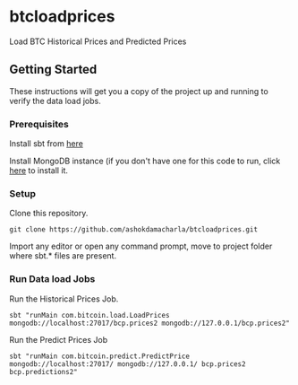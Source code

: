 # btcloadprices

Load BTC Historical Prices and Predicted Prices

## Getting Started

These instructions will get you a copy of the project up and running to verify the data load jobs.

### Prerequisites
Install sbt from [here](https://www.scala-sbt.org/1.0/docs/Setup.html)

Install MongoDB instance (if you don't have one for this code to run, click [here](https://docs.mongodb.com/manual/administration/install-community/) to install it.

### Setup
Clone this repository.
```
git clone https://github.com/ashokdamacharla/btcloadprices.git
```
Import any editor or open any command prompt, move to project folder where sbt.* files are present.


### Run Data load Jobs

Run the Historical Prices Job.
```
sbt "runMain com.bitcoin.load.LoadPrices mongodb://localhost:27017/bcp.prices2 mongodb://127.0.0.1/bcp.prices2"
```

Run the Predict Prices Job
```
sbt "runMain com.bitcoin.predict.PredictPrice mongodb://localhost:27017/ mongodb://127.0.0.1/ bcp.prices2 bcp.predictions2"
```


